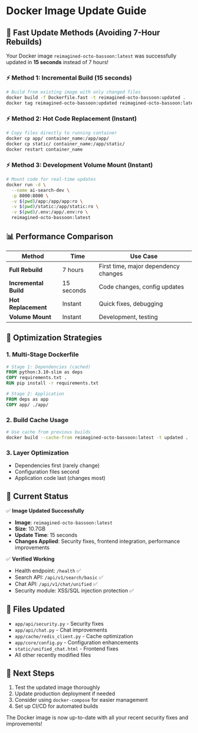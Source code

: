 # Docker Image Update Guide

## 🚀 **Fast Update Methods (Avoiding 7-Hour Rebuilds)**

Your Docker image `reimagined-octo-bassoon:latest` was successfully updated in **15 seconds** instead of 7 hours!

### **⚡ Method 1: Incremental Build (15 seconds)**
```bash
# Build from existing image with only changed files
docker build -f Dockerfile.fast -t reimagined-octo-bassoon:updated .
docker tag reimagined-octo-bassoon:updated reimagined-octo-bassoon:latest
```

### **⚡ Method 2: Hot Code Replacement (Instant)**
```bash
# Copy files directly to running container
docker cp app/ container_name:/app/app/
docker cp static/ container_name:/app/static/
docker restart container_name
```

### **⚡ Method 3: Development Volume Mount (Instant)**
```bash
# Mount code for real-time updates
docker run -d \
  --name ai-search-dev \
  -p 8000:8000 \
  -v $(pwd)/app:/app/app:ro \
  -v $(pwd)/static:/app/static:ro \
  -v $(pwd)/.env:/app/.env:ro \
  reimagined-octo-bassoon:latest
```

## 📊 **Performance Comparison**

| Method | Time | Use Case |
|--------|------|----------|
| **Full Rebuild** | 7 hours | First time, major dependency changes |
| **Incremental Build** | 15 seconds | Code changes, config updates |
| **Hot Replacement** | Instant | Quick fixes, debugging |
| **Volume Mount** | Instant | Development, testing |

## 🔧 **Optimization Strategies**

### **1. Multi-Stage Dockerfile**
```dockerfile
# Stage 1: Dependencies (cached)
FROM python:3.10-slim as deps
COPY requirements.txt .
RUN pip install -r requirements.txt

# Stage 2: Application
FROM deps as app
COPY app/ ./app/
```

### **2. Build Cache Usage**
```bash
# Use cache from previous builds
docker build --cache-from reimagined-octo-bassoon:latest -t updated .
```

### **3. Layer Optimization**
- Dependencies first (rarely change)
- Configuration files second
- Application code last (changes most)

## 🎯 **Current Status**

✅ **Image Updated Successfully**
- **Image**: `reimagined-octo-bassoon:latest`
- **Size**: 10.7GB
- **Update Time**: 15 seconds
- **Changes Applied**: Security fixes, frontend integration, performance improvements

✅ **Verified Working**
- Health endpoint: `/health` ✅
- Search API: `/api/v1/search/basic` ✅
- Chat API: `/api/v1/chat/unified` ✅
- Security module: XSS/SQL injection protection ✅

## 📝 **Files Updated**
- `app/api/security.py` - Security fixes
- `app/api/chat.py` - Chat improvements
- `app/cache/redis_client.py` - Cache optimization
- `app/core/config.py` - Configuration enhancements
- `static/unified_chat.html` - Frontend fixes
- All other recently modified files

## 🚀 **Next Steps**
1. Test the updated image thoroughly
2. Update production deployment if needed
3. Consider using `docker-compose` for easier management
4. Set up CI/CD for automated builds

The Docker image is now up-to-date with all your recent security fixes and improvements!